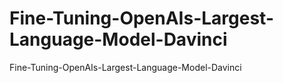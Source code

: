 # Fine-Tuning-OpenAIs-Largest-Language-Model-Davinci
Fine-Tuning-OpenAIs-Largest-Language-Model-Davinci
